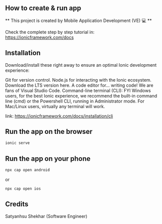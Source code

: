 ## How to create & run app

** This project is created by Mobile Application Development (VE) 💻 **

Check the complete step by step tutorial in: https://ionicframework.com/docs

## Installation

Download/install these right away to ensure an optimal Ionic development experience:

Git for version control.
Node.js for interacting with the Ionic ecosystem. Download the LTS version here.
A code editor for... writing code! We are fans of Visual Studio Code.
Command-line terminal (CLI): FYI Windows users, for the best Ionic experience, we recommend the built-in command line (cmd) or the Powershell CLI, running in Administrator mode. For Mac/Linux users, virtually any terminal will work.

link: https://ionicframework.com/docs/installation/cli

## Run the app on the browser

```sh
ionic serve
```

## Run the app on your phone

```sh
npx cap open android
```

or

```sh
npx cap open ios
```

## Credits
Satyanhsu Shekhar (Software Engineer)
